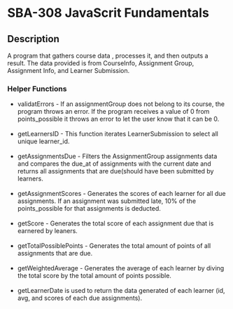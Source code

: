 <h1>SBA-308 JavaScrit Fundamentals</h1>
<h2>Description</h2>
<p>A program that gathers course data , processes it, and then outputs a result. 
The data provided is from CourseInfo, Assignment Group, Assignment Info, and Learner Submission.</p>

<h3>Helper Functions</h3>
<ul>
  <li>
    validatErrors - 
    If an assignmentGroup does not belong to its course, the program throws an error. If the program receives a value of 0 from points_possible it throws an error to let the user know that it can be 0.
  </li>
  <br>
  <li>
    getLearnersID -
    This function iterates LearnerSubmission to select all unique learner_id.
  </li>
  <br>
  <li>
    getAssignmentsDue - 
    Filters the AssignmentGroup assignments data and compares the due_at of assignments with the current date and returns all assignments that are due(should have been submitted by learners.    
  </li>
  <br>
  <li>
    getAssignmentScores - 
    Generates the scores of each learner for all due assignments. If an assignment was submitted late, 10% of the points_possible for that assignments is deducted. 
  </li>
  <br>
  <li>
    getScore - 
    Generates the total score of each assignment due that is earnered by leaners.
  </li>
  <br>
  <li>
    getTotalPossiblePoints - 
    Generates the total amount of points of all assignments that are due.
  </li>
  <br>
  <li>
    getWeightedAverage - 
    Generates the average of each learner by diving the total score by the total amount of points possible.
  </li>
  <br>
  <li>
    getLearnerDate is used to return the data generated of each learner (id, avg, and scores of each due assignments).
  </li>
</ul>
